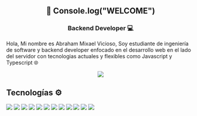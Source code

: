 <h2 align = "center">👋 Console.log("WELCOME") </h2>
<h3 align = "center"> Backend Developer 💻 </h3>
<p>
Hola, Mi nombre es Abraham Mixael Vicioso, Soy estudiante de ingeniería de software y backend developer
enfocado en el desarrollo web en el lado del servidor con tecnologias actuales y flexibles como Javascript y Typescript 🌐
</p>

<p align="center">
  <img width="auto" src="https://img.shields.io/badge/Abrahan Vicioso-Linkedin-informational?style=flat&logo=linkedin&logoColor=white&color=19A7CE">
</p>

## Tecnologías ⚙️

![](https://img.shields.io/badge/NodeJs-Tecnologia-informational?style=flat&logo=node.js&logoColor=white&color=F6F1F1)
![](https://img.shields.io/badge/Javascript-Lenguaje-informational?style=flat&logo=javascript&logoColor=white&color=F6F1F1)
![](https://img.shields.io/badge/Typescript-Lenguaje-informational?style=flat&logo=typescript&logoColor=white&color=F6F1F1)
![](https://img.shields.io/badge/Docker-Tool-informational?style=flat&logo=docker&logoColor=white&color=F6F1F1)
![](https://img.shields.io/badge/Express-Framework-informational?style=flat&logo=express&logoColor=white&color=F6F1F1)
![](https://img.shields.io/badge/Linux-OS-informational?style=flat&logo=linux&logoColor=white&color=F6F1F1)
![](https://img.shields.io/badge/MongoDb-Database-informational?style=flat&logo=mongodb&logoColor=white&color=F6F1F1)
![](https://img.shields.io/badge/Postgresql-Database-informational?style=flat&logo=postgresql&logoColor=white&color=F6F1F1)
![](https://img.shields.io/badge/JWT-Framework-informational?style=flat&logo=jsonwebtokens&logoColor=white&color=F6F1F1)
![](https://img.shields.io/badge/Git-Tool-informational?style=flat&logo=git&logoColor=white&color=F6F1F1)
![](https://img.shields.io/badge/React-Framework-informational?style=flat&logo=react&logoColor=white&color=F6F1F1)
![](https://img.shields.io/badge/Bash-Shell-informational?style=flat&logo=gnubash&logoColor=white&color=F6F1F1)

